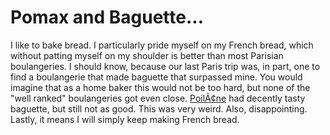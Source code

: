 # Pomax and Baguette...

I like to bake bread. I particularly pride myself on my French bread, which without patting myself on my shoulder is better than most Parisian boulangeries. I should know, because our last Paris trip was, in part, one to find a boulangerie that made baguette that surpassed mine. You would imagine that as a home baker this would not be too hard, but none of the "well ranked" boulangeries got even close. <a href="http://www.poilane.fr/" target="_blank">PoilÃ¢ne</a> had decently tasty baguette, but still not as good. This was very weird. Also, disappointing. Lastly, it means I will simply keep making French bread.